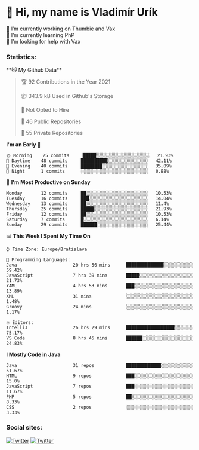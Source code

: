 <h1> 👋 Hi, my name is Vladimír Urík</h1>
<p>
 🔭 I’m currently working on Thumbie and Vax<br>
 🌱 I’m currently learning PhP<br>
 🤔 I’m looking for help with Vax<br>
</p>
<h3>Statistics:</h3>
<!--START_SECTION:waka-->
**🐱 My Github Data** 

> 🏆 92 Contributions in the Year 2021
 > 
> 📦 343.9 kB Used in Github's Storage 
 > 
> 🚫 Not Opted to Hire
 > 
> 📜 46 Public Repositories 
 > 
> 🔑 55 Private Repositories  
 > 
**I'm an Early 🐤** 

```text
🌞 Morning    25 commits     █████░░░░░░░░░░░░░░░░░░░░   21.93% 
🌆 Daytime    48 commits     ██████████░░░░░░░░░░░░░░░   42.11% 
🌃 Evening    40 commits     ████████░░░░░░░░░░░░░░░░░   35.09% 
🌙 Night      1 commits      ░░░░░░░░░░░░░░░░░░░░░░░░░   0.88%

```
📅 **I'm Most Productive on Sunday** 

```text
Monday       12 commits     ██░░░░░░░░░░░░░░░░░░░░░░░   10.53% 
Tuesday      16 commits     ███░░░░░░░░░░░░░░░░░░░░░░   14.04% 
Wednesday    13 commits     ██░░░░░░░░░░░░░░░░░░░░░░░   11.4% 
Thursday     25 commits     █████░░░░░░░░░░░░░░░░░░░░   21.93% 
Friday       12 commits     ██░░░░░░░░░░░░░░░░░░░░░░░   10.53% 
Saturday     7 commits      █░░░░░░░░░░░░░░░░░░░░░░░░   6.14% 
Sunday       29 commits     ██████░░░░░░░░░░░░░░░░░░░   25.44%

```


📊 **This Week I Spent My Time On** 

```text
⌚︎ Time Zone: Europe/Bratislava

💬 Programming Languages: 
Java                     20 hrs 56 mins      ██████████████░░░░░░░░░░░   59.42% 
JavaScript               7 hrs 39 mins       █████░░░░░░░░░░░░░░░░░░░░   21.73% 
YAML                     4 hrs 53 mins       ███░░░░░░░░░░░░░░░░░░░░░░   13.89% 
XML                      31 mins             ░░░░░░░░░░░░░░░░░░░░░░░░░   1.48% 
Groovy                   24 mins             ░░░░░░░░░░░░░░░░░░░░░░░░░   1.17%

🔥 Editors: 
IntelliJ                 26 hrs 29 mins      ██████████████████░░░░░░░   75.17% 
VS Code                  8 hrs 45 mins       ██████░░░░░░░░░░░░░░░░░░░   24.83%

```

**I Mostly Code in Java** 

```text
Java                     31 repos            █████████████░░░░░░░░░░░░   51.67% 
HTML                     9 repos             ███░░░░░░░░░░░░░░░░░░░░░░   15.0% 
JavaScript               7 repos             ███░░░░░░░░░░░░░░░░░░░░░░   11.67% 
PHP                      5 repos             ██░░░░░░░░░░░░░░░░░░░░░░░   8.33% 
CSS                      2 repos             ░░░░░░░░░░░░░░░░░░░░░░░░░   3.33%

```



<!--END_SECTION:waka-->

<h3>Social sites:</h3>
<p><a href="https://twitter.com/GGGEDR" target="_blank"><img alt="Twitter" src="https://img.shields.io/badge/twitter-%231DA1F2.svg?&style=for-the-badge&logo=twitter&logoColor=white" /></a> <a href="https://www.reddit.com/user/GGGEDR" target="_blank"><img alt="Twitter" src="https://img.shields.io/badge/reddit-%23FE6262.svg?&style=for-the-badge&logo=reddit&logoColor=white" /></a>
</p>

